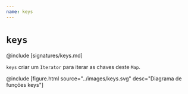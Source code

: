 ```yaml
---
name: keys
---
```


# `keys`

@include [signatures/keys.md]

`keys` criar um `Iterator` para iterar as chaves deste `Map`.

@include [figure.html source="../images/keys.svg" desc="Diagrama de funções keys"]
